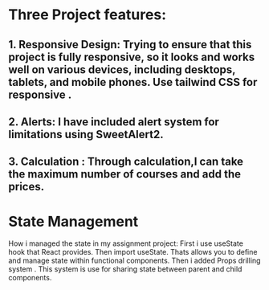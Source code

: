 # Three Project features:

## 1. Responsive Design: Trying to ensure that this project is fully responsive, so it looks and works well on various devices, including desktops, tablets, and mobile phones. Use tailwind CSS for responsive .

## 2. Alerts: I have included alert system for limitations using SweetAlert2.

## 3. Calculation : Through calculation,I can take the maximum number of courses and add the prices. 



# State Management

How i managed the state in my assignment project: First i use useState hook that React provides. Then import useState. Thats allows you to define and manage state within functional components. Then i added Props drilling  system . This system is use for sharing state between parent and child components.





 



